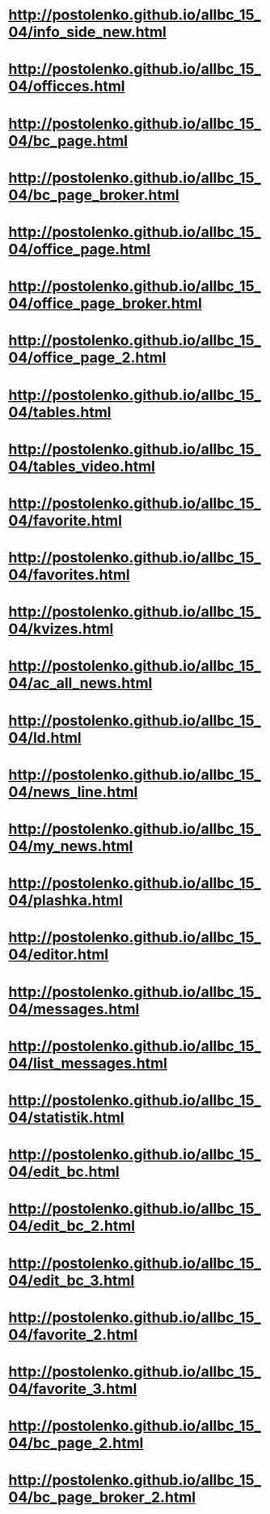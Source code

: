 # http://postolenko.github.io/allbc_15_04/info_side_new.html
# http://postolenko.github.io/allbc_15_04/officces.html
# http://postolenko.github.io/allbc_15_04/bc_page.html
# http://postolenko.github.io/allbc_15_04/bc_page_broker.html
# http://postolenko.github.io/allbc_15_04/office_page.html
# http://postolenko.github.io/allbc_15_04/office_page_broker.html
# http://postolenko.github.io/allbc_15_04/office_page_2.html
# http://postolenko.github.io/allbc_15_04/tables.html
# http://postolenko.github.io/allbc_15_04/tables_video.html
# http://postolenko.github.io/allbc_15_04/favorite.html
# http://postolenko.github.io/allbc_15_04/favorites.html
# http://postolenko.github.io/allbc_15_04/kvizes.html
# http://postolenko.github.io/allbc_15_04/ac_all_news.html
# http://postolenko.github.io/allbc_15_04/ld.html
# http://postolenko.github.io/allbc_15_04/news_line.html
# http://postolenko.github.io/allbc_15_04/my_news.html
# http://postolenko.github.io/allbc_15_04/plashka.html
# http://postolenko.github.io/allbc_15_04/editor.html
# http://postolenko.github.io/allbc_15_04/messages.html
# http://postolenko.github.io/allbc_15_04/list_messages.html
# http://postolenko.github.io/allbc_15_04/statistik.html
# http://postolenko.github.io/allbc_15_04/edit_bc.html
# http://postolenko.github.io/allbc_15_04/edit_bc_2.html
# http://postolenko.github.io/allbc_15_04/edit_bc_3.html
# http://postolenko.github.io/allbc_15_04/favorite_2.html
# http://postolenko.github.io/allbc_15_04/favorite_3.html
# http://postolenko.github.io/allbc_15_04/bc_page_2.html
# http://postolenko.github.io/allbc_15_04/bc_page_broker_2.html
